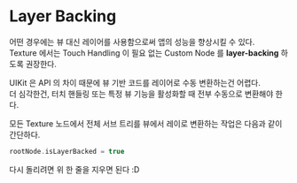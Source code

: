 # Layer Backing

어떤 경우에는 뷰 대신 레이어를 사용함으로써 앱의 성능을 향상시킬 수 있다.  
Texture 에서는 Touch Handling 이 필요 없는 Custom Node 를 **layer-backing** 하도록 권장한다.

UIKit 은 API 의 차이 때문에  뷰 기반 코드를 레이어로 수동 변환하는건 어렵다.   
더 심각한건, 터치 핸들링 또는 특정 뷰 기능을 활성화할 때 전부 수동으로 변환해야 한다.

모든 Texture 노드에서 전체 서브 트리를 뷰에서 레이로 변환하는 작업은 다음과 같이 간단하다.

```swift
rootNode.isLayerBacked = true
```

다시 돌리려면 위 한 줄을 지우면 된다 :D

